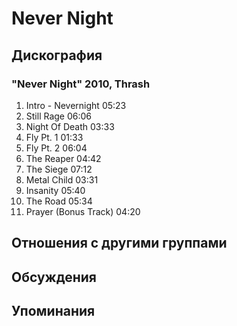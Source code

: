 # Never Night



## Дискография

### "Never Night" 2010, Thrash

1.	 Intro - Nevernight	05:23	 
2.	 Still Rage	06:06	 
3.	 Night Of Death	03:33	 
4.	 Fly Pt. 1	01:33	 
5.	 Fly Pt. 2	06:04	 
6.	 The Reaper	04:42	 
7.	 The Siege	07:12	 
8.	 Metal Child	03:31	 
9.	 Insanity	05:40	 
10.	 The Road	05:34	 
11.	 Prayer (Bonus Track)	04:20	


## Отношения с другими группами


## Обсуждения


## Упоминания

